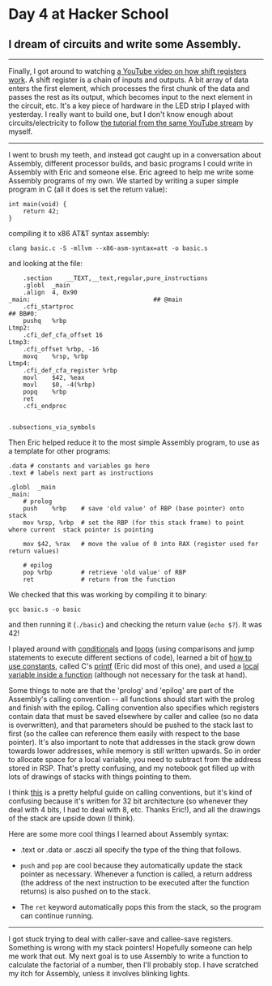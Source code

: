 # Day 4 at Hacker School
## I dream of circuits and write some Assembly.

-----

Finally, I got around to watching [a YouTube video on how shift registers work](https://www.youtube.com/watch?v=6fVbJbNPrEU). A shift register is a chain of inputs and outputs. A bit array of data enters the first element, which processes the first chunk of the data and passes the rest as its output, which becomes input to the next element in the circuit, etc. It's a key piece of hardware in the LED strip I played with yesterday. I really want to build one, but I don't know enough about circuits/electricity to follow [the tutorial from the same YouTube stream](https://www.youtube.com/watch?v=oB_pz18AinI) by myself. 

-----

I went to brush my teeth, and instead got caught up in a conversation about Assembly, different processor builds, and basic programs I could write in Assembly with Eric and someone else. Eric agreed to help me write some Assembly programs of my own. We started by writing a super simple program in C (all it does is set the return value):

```
int main(void) {  
    return 42;  
}  
```
compiling it to x86 AT&T syntax assembly:

```
clang basic.c -S -mllvm --x86-asm-syntax=att -o basic.s
```
and looking at the file:

```
	.section	__TEXT,__text,regular,pure_instructions
	.globl	_main
	.align	4, 0x90
_main:                                  ## @main
	.cfi_startproc
## BB#0:
	pushq	%rbp
Ltmp2:
	.cfi_def_cfa_offset 16
Ltmp3:
	.cfi_offset %rbp, -16
	movq	%rsp, %rbp
Ltmp4:
	.cfi_def_cfa_register %rbp
	movl	$42, %eax
	movl	$0, -4(%rbp)
	popq	%rbp
	ret
	.cfi_endproc


.subsections_via_symbols
```
Then Eric helped reduce it to the most simple Assembly program, to use as a template for other programs:

```
.data # constants and variables go here
.text # labels next part as instructions

.globl	_main
_main:
    # prolog
	push	%rbp	# save 'old value' of RBP (base pointer) onto stack 
	mov	%rsp, %rbp	# set the RBP (for this stack frame) to point where current  stack pointer is pointing
	
	mov $42, %rax	# move the value of 0 into RAX (register used for return values)
	
	# epilog
	pop	%rbp 		# retrieve 'old value' of RBP
	ret				# return from the function
```
We checked that this was working by compiling it to binary:

```
gcc basic.s -o basic
```
and then running it (```./basic```) and checking the return value (```echo $?```). It was 42!

I played around with [conditionals](https://github.com/sophiadavis/Learning-x86-Assembly/blob/master/conditional.s) and [loops](https://github.com/sophiadavis/Learning-x86-Assembly/blob/master/loops.s) (using comparisons and jump statements to execute different sections of code), learned a bit of [how to use constants](https://github.com/sophiadavis/Learning-x86-Assembly/blob/master/helloworld.s), called C's [printf](https://github.com/sophiadavis/Learning-x86-Assembly/blob/master/print.s) (Eric did most of this one), and used a [local variable inside a function](https://github.com/sophiadavis/Learning-x86-Assembly/blob/master/localVars.s) (although not necessary for the task at hand).

Some things to note are that the 'prolog' and 'epilog' are part of the Assembly's calling convention -- all functions should start with the prolog and finish with the epilog. Calling convention also specifies which registers contain data that must be saved elsewhere by caller and callee (so no data is overwritten), and that parameters should be pushed to the stack last to first (so the callee can reference them easily with respect to the base pointer). It's also important to note that addresses in the stack grow down towards lower addresses, while memory is still written upwards. So in order to allocate space for a local variable, you need to subtract from the address stored in RSP. That's pretty confusing, and my notebook got filled up with lots of drawings of stacks with things pointing to them. 

I think [this](http://www.cs.princeton.edu/courses/archive/spr11/cos217/lectures/15AssemblyFunctions.pdf) is a pretty helpful guide on calling conventions, but it's kind of confusing because it's written for 32 bit architecture (so whenever they deal with 4 bits, I had to deal with 8, etc. Thanks Eric!), and all the drawings of the stack are upside down (I think).

Here are some more cool things I learned about Assembly syntax:  

* .text or .data or .asczi all specify the type of the thing that follows. 

* ```push``` and ```pop``` are cool because they automatically update the stack pointer as necessary. Whenever a function is called, a return address (the address of the next instruction to be executed after the function returns) is also pushed on to the stack. 
* The ```ret``` keyword automatically pops this from the stack, so the program can continue running.

-----


I got stuck trying to deal with caller-save and callee-save registers. Something is wrong with my stack pointers! Hopefully someone can help me work that out. My next goal is to use Assembly to write a function to calculate the factorial of a number, then I'll probably stop. I have scratched my itch for Assembly, unless it involves blinking lights.






 